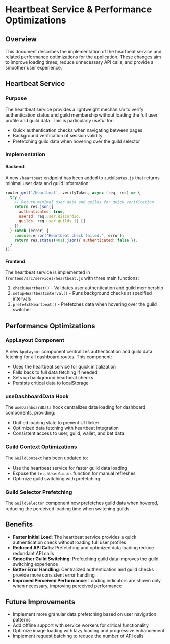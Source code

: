 # Heartbeat Service & Performance Optimizations

## Overview

This document describes the implementation of the heartbeat service and related performance optimizations for the application. These changes aim to improve loading times, reduce unnecessary API calls, and provide a smoother user experience.

## Heartbeat Service

### Purpose

The heartbeat service provides a lightweight mechanism to verify authentication status and guild membership without loading the full user profile and guild data. This is particularly useful for:

- Quick authentication checks when navigating between pages
- Background verification of session validity
- Prefetching guild data when hovering over the guild selector

### Implementation

#### Backend

A new `/heartbeat` endpoint has been added to `authRoutes.js` that returns minimal user data and guild information:

```javascript
router.get('/heartbeat', verifyToken, async (req, res) => {
  try {
    // Return minimal user data and guilds for quick verification
    return res.json({
      authenticated: true,
      userId: req.user.discordId,
      guilds: req.user.guilds || []
    });
  } catch (error) {
    console.error('Heartbeat check failed:', error);
    return res.status(401).json({ authenticated: false });
  }
});
```

#### Frontend

The heartbeat service is implemented in `frontend/src/services/heartbeat.js` with three main functions:

1. `checkHeartbeat()` - Validates user authentication and guild membership
2. `setupHeartbeatInterval()` - Runs background checks at specified intervals
3. `prefetchHeartbeat()` - Prefetches data when hovering over the guild switcher

## Performance Optimizations

### AppLayout Component

A new `AppLayout` component centralizes authentication and guild data fetching for all dashboard routes. This component:

- Uses the heartbeat service for quick initialization
- Falls back to full data fetching if needed
- Sets up background heartbeat checks
- Persists critical data to localStorage

### useDashboardData Hook

The `useDashboardData` hook centralizes data loading for dashboard components, providing:

- Unified loading state to prevent UI flicker
- Optimized data fetching with heartbeat integration
- Consistent access to user, guild, wallet, and bet data

### Guild Context Optimizations

The `GuildContext` has been updated to:

- Use the heartbeat service for faster guild data loading
- Expose the `fetchUserGuilds` function for manual refreshes
- Optimize guild switching with prefetching

### Guild Selector Prefetching

The `GuildSelector` component now prefetches guild data when hovered, reducing the perceived loading time when switching guilds.

## Benefits

- **Faster Initial Load**: The heartbeat service provides a quick authentication check without loading full user profiles
- **Reduced API Calls**: Prefetching and optimized data loading reduce redundant API calls
- **Smoother Guild Switching**: Prefetching guild data improves the guild switching experience
- **Better Error Handling**: Centralized authentication and guild checks provide more consistent error handling
- **Improved Perceived Performance**: Loading indicators are shown only when necessary, improving perceived performance

## Future Improvements

- Implement more granular data prefetching based on user navigation patterns
- Add offline support with service workers for critical functionality
- Optimize image loading with lazy loading and progressive enhancement
- Implement request batching to reduce the number of API calls